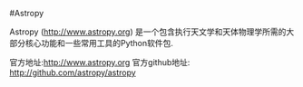 #Astropy

Astropy (http://www.astropy.org) 是一个包含执行天文学和天体物理学所需的大部分核心功能和一些常用工具的Python软件包.

官方地址:http://www.astropy.org
官方github地址: http://github.com/astropy/astropy